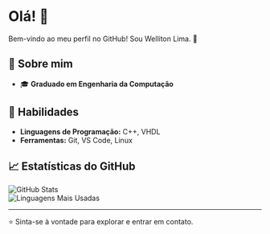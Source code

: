 <!--
## Hi there 👋


**Welliton-Lima/Welliton-Lima** is a ✨ _special_ ✨ repository because its `README.md` (this file) appears on your GitHub profile.

Here are some ideas to get you started:

- 🔭 I’m currently working on ...
- 🌱 I’m currently learning ...
- 👯 I’m looking to collaborate on ...
- 🤔 I’m looking for help with ...
- 💬 Ask me about ...
- 📫 How to reach me: ...
- 😄 Pronouns: ...
- ⚡ Fun fact: ...
-->
# Olá! 👋  
Bem-vindo ao meu perfil no GitHub! Sou Welliton Lima. 🚀  

## 🌟 Sobre mim  
- 🎓 **Graduado em Engenharia da Computação**  

## 🔧 Habilidades  
- **Linguagens de Programação:** C++, VHDL 
- **Ferramentas:** Git, VS Code, Linux  

## 📈 Estatísticas do GitHub  
![GitHub Stats](https://github-readme-stats.vercel.app/api?username=seuusuario&show_icons=true&theme=radical)  
![Linguagens Mais Usadas](https://github-readme-stats.vercel.app/api/top-langs/?username=seuusuario&layout=compact&theme=radical)  


---
⭐ Sinta-se à vontade para explorar e entrar em contato.  

